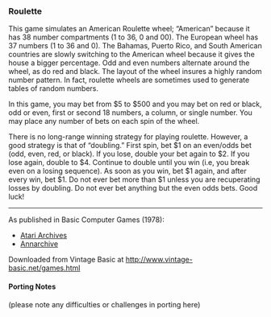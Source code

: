 ### Roulette

This game simulates an American Roulette wheel; “American” because it has 38 number compartments (1 to 36, 0 and 00). The European wheel has 37 numbers (1 to 36 and 0). The Bahamas, Puerto Rico, and South American countries are slowly switching to the American wheel because it gives the house a bigger percentage. Odd and even numbers alternate around the wheel, as do red and black. The layout of the wheel insures a highly random number pattern. In fact, roulette wheels are sometimes used to generate tables of random numbers.

In this game, you may bet from $5 to $500 and you may bet on red or black, odd or even, first or second 18 numbers, a column, or single number. You may place any number of bets on each spin of the wheel.

There is no long-range winning strategy for playing roulette. However, a good strategy is that of “doubling.” First spin, bet $1 on an even/odds bet (odd, even, red, or black). If you lose, double your bet again to $2. If you lose again, double to $4. Continue to double until you win (i.e, you break even on a losing sequence). As soon as you win, bet $1 again, and after every win, bet $1. Do not ever bet more than $1 unless you are recuperating losses by doubling. Do not ever bet anything but the even odds bets. Good luck!

---

As published in Basic Computer Games (1978):
- [Atari Archives](https://www.atariarchives.org/basicgames/showpage.php?page=138)
- [Annarchive](https://annarchive.com/files/Basic_Computer_Games_Microcomputer_Edition.pdf#page=153)

Downloaded from Vintage Basic at
http://www.vintage-basic.net/games.html

#### Porting Notes

(please note any difficulties or challenges in porting here)
